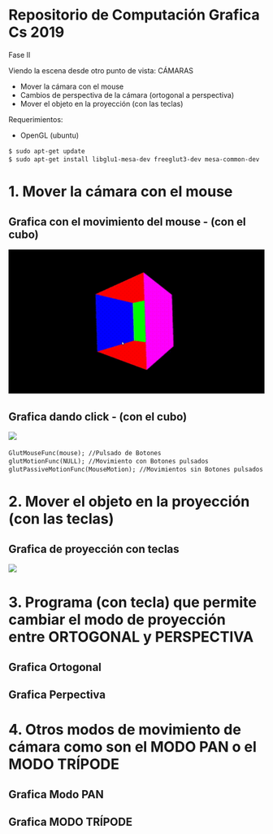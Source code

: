 # Repositorio de Computación Grafica Cs 2019
Fase II 

Viendo la escena desde otro punto de vista: CÁMARAS
- Mover la cámara con el mouse
- Cambios de perspectiva de la cámara (ortogonal a perspectiva) 
- Mover el objeto en la proyección (con las teclas)

Requerimientos:
- OpenGL (ubuntu)
```
$ sudo apt-get update
$ sudo apt-get install libglu1-mesa-dev freeglut3-dev mesa-common-dev
```
# 1. Mover la cámara con el mouse
## Grafica con el movimiento del mouse - (con el cubo)
![](Imagenes/Movimiento_Mouse.gif)
## Grafica dando click - (con el cubo)
![](Movimiento_Click.gif)

```
GlutMouseFunc(mouse); //Pulsado de Botones
glutMotionFunc(NULL); //Movimiento con Botones pulsados
glutPassiveMotionFunc(MouseMotion); //Movimientos sin Botones pulsados
```

# 2. Mover el objeto en la proyección (con las teclas)
## Grafica de proyección con teclas
![](Movimiento_Teclas.gif)

# 3. Programa (con tecla) que permite cambiar el modo de proyección entre ORTOGONAL y PERSPECTIVA
## Grafica Ortogonal
## Grafica Perpectiva

# 4. Otros modos de movimiento de cámara como son el MODO PAN o el MODO TRÍPODE
## Grafica Modo PAN
## Grafica MODO TRÍPODE
